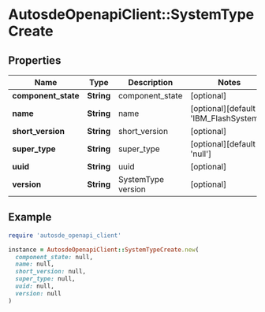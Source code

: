 # AutosdeOpenapiClient::SystemTypeCreate

## Properties

| Name | Type | Description | Notes |
| ---- | ---- | ----------- | ----- |
| **component_state** | **String** | component_state | [optional] |
| **name** | **String** | name | [optional][default to &#39;IBM_FlashSystems&#39;] |
| **short_version** | **String** | short_version | [optional] |
| **super_type** | **String** | super_type | [optional][default to &#39;null&#39;] |
| **uuid** | **String** | uuid | [optional] |
| **version** | **String** | SystemType version | [optional] |

## Example

```ruby
require 'autosde_openapi_client'

instance = AutosdeOpenapiClient::SystemTypeCreate.new(
  component_state: null,
  name: null,
  short_version: null,
  super_type: null,
  uuid: null,
  version: null
)
```

